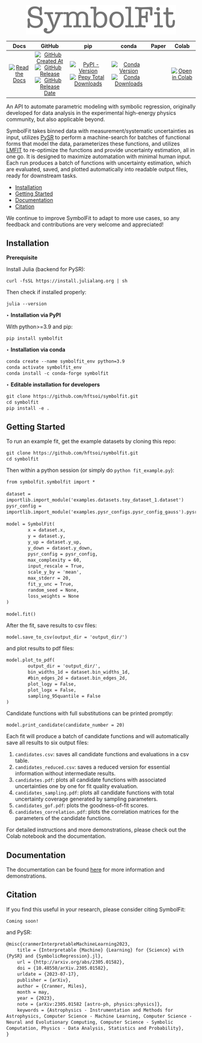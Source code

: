 <p align="center">
  <img src="https://raw.githubusercontent.com/hftsoi/symbolfit/main/docs/logo.png" width="400"/>
</p>

<div align="center">

Docs | GitHub | pip | conda | Paper | Colab |
|:-:|:-:|:-:|:-:|:-:|:-:|
[![Read the Docs](https://img.shields.io/readthedocs/symbolfit?color=gold)](https://symbolfit.readthedocs.io) | [![GitHub Created At](https://img.shields.io/github/created-at/hftsoi/symbolfit?color=black)](https://github.com/hftsoi/symbolfit) <br /> [![GitHub Release](https://img.shields.io/github/v/release/hftsoi/symbolfit?color=black)](https://github.com/hftsoi/symbolfit/releases) <br /> [![GitHub Release Date](https://img.shields.io/github/release-date/hftsoi/symbolfit?color=black)](https://github.com/hftsoi/symbolfit/releases) | [![PyPI - Version](https://img.shields.io/pypi/v/symbolfit?color=orange)](https://pypi.org/project/symbolfit) <br /> [![Pepy Total Downloads](https://img.shields.io/pepy/dt/symbolfit?color=orange)](https://www.pepy.tech/projects/symbolfit) | [![Conda Version](https://img.shields.io/conda/vn/conda-forge/symbolfit.svg?color=green)](https://anaconda.org/conda-forge/symbolfit) <br /> [![Conda Downloads](https://img.shields.io/conda/dn/conda-forge/symbolfit.svg?color=green)](https://anaconda.org/conda-forge/symbolfit) | | [![Open in Colab](https://colab.research.google.com/assets/colab-badge.svg)](https://colab.research.google.com/github/hftsoi/symbolfit/blob/main/colab_demo/colab_demo.ipynb) |

</div>

An API to automate parametric modeling with symbolic regression, originally developed for data analysis in the experimental high-energy physics community, but also applicable beyond.

SymbolFit takes binned data with measurement/systematic uncertainties as input, utilizes [PySR](https://github.com/MilesCranmer/PySR) to perform a machine-search for batches of functional forms that model the data, parameterizes these functions, and utilizes [LMFIT](https://github.com/lmfit/lmfit-py) to re-optimize the functions and provide uncertainty estimation, all in one go.
It is designed to maximize automatation with minimal human input. Each run produces a batch of functions with uncertainty estimation, which are evaluated, saved, and plotted automatically into readable output files, ready for downstream tasks.

- [Installation](#installation)
- [Getting Started](#getting-started)
- [Documentation](#documentation)
- [Citation](#citation)

We continue to improve SymbolFit to adapt to more use cases, so any feedback and contributions are very welcome and appreciated!

## Installation
**Prerequisite**

Install Julia (backend for PySR):
```
curl -fsSL https://install.julialang.org | sh
```
Then check if installed properly:
```
julia --version
```

‣ **Installation via PyPI**

With python>=3.9 and pip:
```
pip install symbolfit
```

‣ **Installation via conda**

```
conda create --name symbolfit_env python=3.9
conda activate symbolfit_env
conda install -c conda-forge symbolfit
```

‣ **Editable installation for developers**

```
git clone https://github.com/hftsoi/symbolfit.git
cd symbolfit
pip install -e .
```

## Getting Started
To run an example fit, get the example datasets by cloning this repo:
```
git clone https://github.com/hftsoi/symbolfit.git
cd symbolfit
```
Then within a python session (or simply do ```python fit_example.py```):
```
from symbolfit.symbolfit import *

dataset = importlib.import_module('examples.datasets.toy_dataset_1.dataset')
pysr_config = importlib.import_module('examples.pysr_configs.pysr_config_gauss').pysr_config

model = SymbolFit(
    	x = dataset.x,
    	y = dataset.y,
    	y_up = dataset.y_up,
    	y_down = dataset.y_down,
    	pysr_config = pysr_config,
    	max_complexity = 60,
    	input_rescale = True,
    	scale_y_by = 'mean',
    	max_stderr = 20,
    	fit_y_unc = True,
    	random_seed = None,
    	loss_weights = None
)

model.fit()
```
After the fit, save results to csv files:
```
model.save_to_csv(output_dir = 'output_dir/')
```
and plot results to pdf files:
```
model.plot_to_pdf(
    	output_dir = 'output_dir/',
    	bin_widths_1d = dataset.bin_widths_1d,
    	#bin_edges_2d = dataset.bin_edges_2d,
    	plot_logy = False,
    	plot_logx = False,
        sampling_95quantile = False
)
```
Candidate functions with full substitutions can be printed promptly:
```
model.print_candidate(candidate_number = 20)
```

Each fit will produce a batch of candidate functions and will automatically save all results to six output files:
1) ```candidates.csv```: saves all candidate functions and evaluations in a csv table.
2) ```candidates_reduced.csv```: saves a reduced version for essential information without intermediate results.
3) ```candidates.pdf```: plots all candidate functions with associated uncertainties one by one for fit quality evaluation.
4) ```candidates_sampling.pdf```: plots all candidate functions with total uncertainty coverage generated by sampling parameters.
5) ```candidates_gof.pdf```: plots the goodness-of-fit scores.
6) ```candidates_correlation.pdf```: plots the correlation matrices for the parameters of the candidate functions.

For detailed instructions and more demonstrations, please check out the Colab notebook and the documentation.

## Documentation
The documentation can be found [here](https://symbolfit.readthedocs.io) for more information and demonstrations.

## Citation
If you find this useful in your research, please consider citing SymbolFit:
```
Coming soon!
```
and PySR:
```
@misc{cranmerInterpretableMachineLearning2023,
    title = {Interpretable {Machine} {Learning} for {Science} with {PySR} and {SymbolicRegression}.jl},
    url = {http://arxiv.org/abs/2305.01582},
    doi = {10.48550/arXiv.2305.01582},
    urldate = {2023-07-17},
    publisher = {arXiv},
    author = {Cranmer, Miles},
    month = may,
    year = {2023},
    note = {arXiv:2305.01582 [astro-ph, physics:physics]},
    keywords = {Astrophysics - Instrumentation and Methods for Astrophysics, Computer Science - Machine Learning, Computer Science - Neural and Evolutionary Computing, Computer Science - Symbolic Computation, Physics - Data Analysis, Statistics and Probability},
}
```

